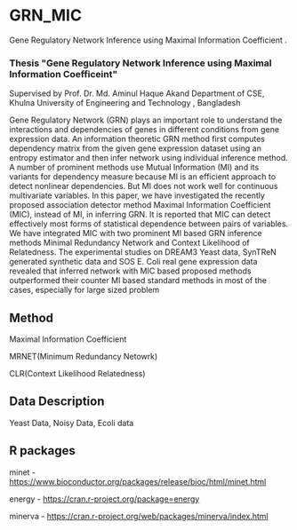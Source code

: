 # GRN_MIC
Gene Regulatory Network Inference using Maximal Information Coefficient . 
### Thesis "Gene Regulatory Network Inference using Maximal Information Coefficeint"
  Supervised by Prof. Dr. Md. Aminul Haque Akand
 Department of CSE, Khulna University of Engineering and Technology , Bangladesh

Gene Regulatory Network (GRN) plays an important role to understand the interactions and dependencies of genes in different conditions from gene expression data. An information theoretic GRN method first computes dependency matrix from the given gene expression dataset using an entropy estimator and then infer network using individual inference method. A number of prominent methods use Mutual Information (MI) and its variants for dependency measure because MI is an efficient approach to detect nonlinear dependencies. But MI does not work well for continuous multivariate variables. In this paper, we have investigated the recently proposed association detector method Maximal Information Coefficient (MIC), instead of MI, in inferring GRN. It is reported that MIC can detect effectively most forms of statistical dependence between pairs of variables. We have integrated MIC with two prominent MI based GRN inference methods Minimal Redundancy Network and Context Likelihood of Relatedness. The experimental studies on DREAM3 Yeast data, SynTReN generated synthetic data and SOS E. Coli real gene expression data revealed that inferred network with MIC based proposed methods outperformed their counter MI based standard methods in most of the cases, especially for large sized problem

## Method 

Maximal Information Coefficient 

MRNET(Minimum Redundancy Netowrk) 

CLR(Context Likelihood Relatedness)

## Data Description 
 Yeast Data, Noisy Data, Ecoli data
 
## R packages 

minet - https://www.bioconductor.org/packages/release/bioc/html/minet.html

energy - https://cran.r-project.org/package=energy

minerva - https://cran.r-project.org/web/packages/minerva/index.html
 

